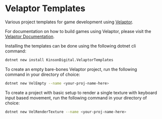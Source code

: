 # Velaptor Templates

Various project templates for game development using [Velaptor](https://github.com/kinsondigital/velaptor).

For documentation on how to build games using Velaptor, please visit the [Velaptor Documentation](https://docs.velaptor.io).

Installing the templates can be done using the following dotnet cli command:
```bash
dotnet new install KinsonDigital.VelaptorTemplates
```

To create an empty bare-bones Velaptor project, run the following command in your directory of choice:
```bash
dotnet new VelEmpty --name <your-proj-name-here>
```

To create a project with basic setup to render a single texture with keyboard input based movement,
run the following command in your directory of choice:
```bash
dotnet new VelRenderTexture --name <your-proj-name-here>
```
